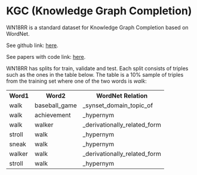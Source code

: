 # KGC (Knowledge Graph Completion)

WN18RR is a standard dataset for Knowledge Graph Completion based on WordNet.

<p>
See github link: <a href="https://github.com/villmow/datasets_knowledge_embedding">here</a>.

<p>
See papers with code link: <a href="https://paperswithcode.com/dataset/wn18rr">here</a>.

<p>
WN18RR has splits for train, validate and test.  Each split consists of triples such as the ones in the table below.
The table is a 10% sample of triples from the training set where one of the two words is <i>walk</i>:

<table>
<tr><th>Word1</th><th>Word2</th><th>WordNet Relation</th></tr>
<tr><td>walk</td><td>baseball_game</td><td>_synset_domain_topic_of</td></tr>
<tr><td>walk</td><td>achievement</td><td>_hypernym</td></tr>
<tr><td>walk</td><td>walker</td><td>_derivationally_related_form</td></tr>
<tr><td>stroll</td><td>walk</td><td>_hypernym</td></tr>
<tr><td>sneak</td><td>walk</td><td>_hypernym</td></tr>
<tr><td>walker</td><td>walk</td><td>_derivationally_related_form</td></tr>
<tr><td>stroll</td><td>walk</td><td>_hypernym</td></tr>
</table>


